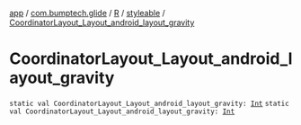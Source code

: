 [app](../../../index.md) / [com.bumptech.glide](../../index.md) / [R](../index.md) / [styleable](index.md) / [CoordinatorLayout_Layout_android_layout_gravity](./-coordinator-layout_-layout_android_layout_gravity.md)

# CoordinatorLayout_Layout_android_layout_gravity

`static val CoordinatorLayout_Layout_android_layout_gravity: `[`Int`](https://kotlinlang.org/api/latest/jvm/stdlib/kotlin/-int/index.html)
`static val CoordinatorLayout_Layout_android_layout_gravity: `[`Int`](https://kotlinlang.org/api/latest/jvm/stdlib/kotlin/-int/index.html)